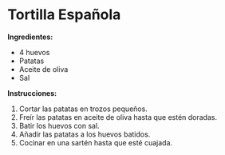 # Tortilla Española
**Ingredientes:**
* 4 huevos
* Patatas
* Aceite de oliva
* Sal

**Instrucciones:**
1. Cortar las patatas en trozos pequeños.
2. Freír las patatas en aceite de oliva hasta que estén doradas.
3. Batir los huevos con sal.
4. Añadir las patatas a los huevos batidos.
5. Cocinar en una sartén hasta que esté cuajada.